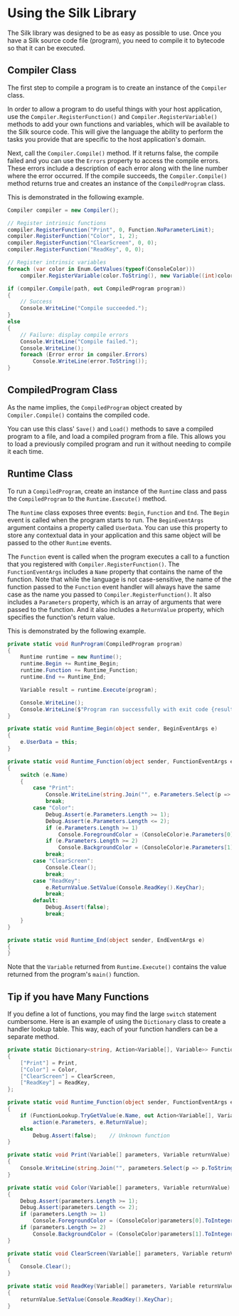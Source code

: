 # Using the Silk Library

The Silk library was designed to be as easy as possible to use. Once you have a Silk source code file (program), you need to compile it to bytecode so that it can be executed.

## Compiler Class

The first step to compile a program is to create an instance of the `Compiler` class.

In order to allow a program to do useful things with your host application, use the `Compiler.RegisterFunction()` and `Compiler.RegisterVariable()` methods to add your own functions and variables, which will be available to the Silk source code. This will give the language the ability to perform the tasks you provide that are specific to the host application's domain.

Next, call the `Compiler.Compile()` method. If it returns false, the compile failed and you can use the `Errors` property to access the compile errors. These errors include a description of each error along with the line number where the error occurred. If the compile succeeds, the `Compiler.Compile()` method returns true and creates an instance of the `CompiledProgram` class.

This is demonstrated in the following example.

```cs
Compiler compiler = new Compiler();

// Register intrinsic functions
compiler.RegisterFunction("Print", 0, Function.NoParameterLimit);
compiler.RegisterFunction("Color", 1, 2);
compiler.RegisterFunction("ClearScreen", 0, 0);
compiler.RegisterFunction("ReadKey", 0, 0);

// Register intrinsic variables
foreach (var color in Enum.GetValues(typeof(ConsoleColor)))
    compiler.RegisterVariable(color.ToString(), new Variable((int)color));

if (compiler.Compile(path, out CompiledProgram program))
{
    // Success
    Console.WriteLine("Compile succeeded.");
}
else
{
    // Failure: display compile errors
    Console.WriteLine("Compile failed.");
    Console.WriteLine();
    foreach (Error error in compiler.Errors)
        Console.WriteLine(error.ToString());
}
```

## CompiledProgram Class

As the name implies, the `CompiledProgram` object created by `Compiler.Compile()` contains the compiled code.

You can use this class' `Save()` and `Load()` methods to save a compiled program to a file, and load a compiled program from a file. This allows you to load a previously compiled program and run it without needing to compile it each time.

## Runtime Class

To run a `CompiledProgram`, create an instance of the `Runtime` class and pass the `CompiledProgram` to the `Runtime.Execute()` method.

The `Runtime` class exposes three events: `Begin`, `Function` and `End`. The `Begin` event is called when the program starts to run. The `BeginEventArgs` argument contains a property called `UserData`. You can use this property to store any contextual data in your application and this same object will be passed to the other `Runtime` events.

The `Function` event is called when the program executes a call to a function that you registered with `Compiler.RegisterFunction()`. The `FunctionEventArgs` includes a `Name` property that contains the name of the function. Note that while the language is not case-sensitive, the name of the function passed to the `Function` event handler will always have the same case as the name you passed to `Compiler.RegisterFunction()`. It also includes a `Parameters` property, which is an array of arguments that were passed to the function. And it also includes a `ReturnValue` property, which specifies the function's return value.

This is demonstrated by the following example.

```cs
private static void RunProgram(CompiledProgram program)
{
    Runtime runtime = new Runtime();
    runtime.Begin += Runtime_Begin;
    runtime.Function += Runtime_Function;
    runtime.End += Runtime_End;

    Variable result = runtime.Execute(program);

    Console.WriteLine();
    Console.WriteLine($"Program ran successfully with exit code {result}.");
}

private static void Runtime_Begin(object sender, BeginEventArgs e)
{
    e.UserData = this;
}

private static void Runtime_Function(object sender, FunctionEventArgs e)
{
    switch (e.Name)
    {
        case "Print":
            Console.WriteLine(string.Join("", e.Parameters.Select(p => p.ToString())));
            break;
        case "Color":
            Debug.Assert(e.Parameters.Length >= 1);
            Debug.Assert(e.Parameters.Length <= 2);
            if (e.Parameters.Length >= 1)
                Console.ForegroundColor = (ConsoleColor)e.Parameters[0].ToInteger();
            if (e.Parameters.Length >= 2)
                Console.BackgroundColor = (ConsoleColor)e.Parameters[1].ToInteger();
            break;
        case "ClearScreen":
            Console.Clear();
            break;
        case "ReadKey":
            e.ReturnValue.SetValue(Console.ReadKey().KeyChar);
            break;
        default:
            Debug.Assert(false);
            break;
    }
}

private static void Runtime_End(object sender, EndEventArgs e)
{
}
```

Note that the `Variable` returned from `Runtime.Execute()` contains the value returned from the program's `main()` function.

## Tip if you have Many Functions

If you define a lot of functions, you may find the large `switch` statement cumbersome. Here is an example of using the `Dictionary` class to create a handler lookup table. This way, each of your function handlers can be a separate method.

```cs
private static Dictionary<string, Action<Variable[], Variable>> FunctionLookup = new Dictionary<string, Action<Variable[], Variable>>
{
    ["Print"] = Print,
    ["Color"] = Color,
    ["ClearScreen"] = ClearScreen,
    ["ReadKey"] = ReadKey,
};

private static void Runtime_Function(object sender, FunctionEventArgs e)
{
    if (FunctionLookup.TryGetValue(e.Name, out Action<Variable[], Variable> action))
        action(e.Parameters, e.ReturnValue);
    else
        Debug.Assert(false);    // Unknown function
}

private static void Print(Variable[] parameters, Variable returnValue)
{
    Console.WriteLine(string.Join("", parameters.Select(p => p.ToString())));
}

private static void Color(Variable[] parameters, Variable returnValue)
{
    Debug.Assert(parameters.Length >= 1);
    Debug.Assert(parameters.Length <= 2);
    if (parameters.Length >= 1)
        Console.ForegroundColor = (ConsoleColor)parameters[0].ToInteger();
    if (parameters.Length >= 2)
        Console.BackgroundColor = (ConsoleColor)parameters[1].ToInteger();
}

private static void ClearScreen(Variable[] parameters, Variable returnValue)
{
    Console.Clear();
}

private static void ReadKey(Variable[] parameters, Variable returnValue)
{
    returnValue.SetValue(Console.ReadKey().KeyChar);
}
```
